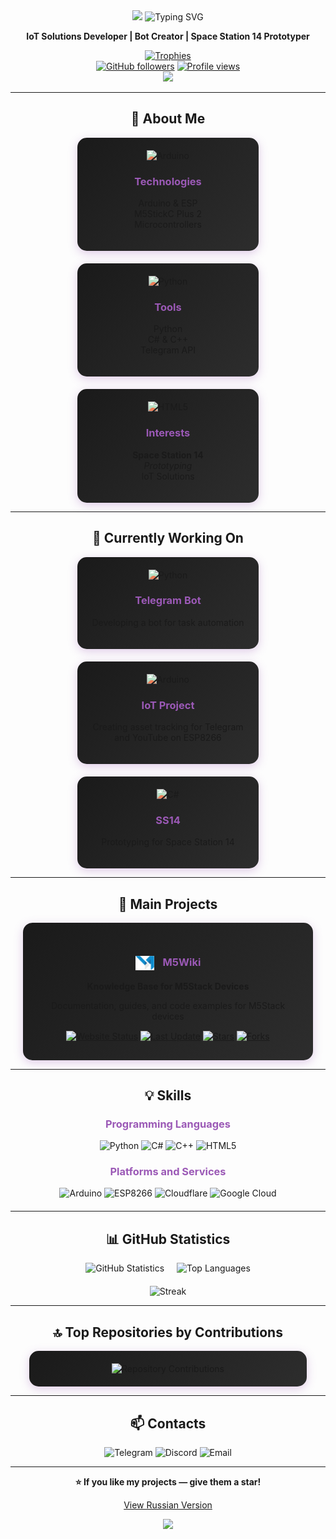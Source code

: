 <div align="center">
  
<!-- Animated banner with gradient -->
<img src="https://capsule-render.vercel.app/api?type=waving&color=0:9B59B6,50:8E44AD,100:3498DB&height=200&section=header&text=Fynex&fontSize=70&animation=twinkling&fontColor=fff&fontAlignY=35" />

<!-- Animated title with icons -->
<img src="https://readme-typing-svg.herokuapp.com?font=Fira+Code&size=35&pause=1000&color=9B59B6&center=true&vCenter=true&width=600&lines=Hi!+I'm+Fynex;IoT+Solutions+Developer;Bot+Creator;SS14+Prototyper" alt="Typing SVG" />

**IoT Solutions Developer | Bot Creator | Space Station 14 Prototyper**

<!-- Achievements (trophies) -->
<div>
  <a href="https://github.com/Fynex-x"><img src="https://github-profile-trophy.vercel.app/?username=Fynex-x&row=1&column=3&theme=darkhub&no-frame=true&margin-w=15" alt="Trophies" /></a>
</div>

<!-- Followers and views -->
<div>
  <a href="https://github.com/Fynex-x"><img src="https://img.shields.io/github/followers/Fynex-x?style=social&logo=github&label=Follow&color=9B59B6" alt="GitHub followers" /></a>
  <a href="https://github.com/Fynex-x"><img src="https://komarev.com/ghpvc/?username=Fynex-x&style=flat-square&logo=github&label=Profile%20views&color=9B59B6" alt="Profile views" /></a>
</div>

<!-- Animated divider -->
<img src="https://raw.githubusercontent.com/Trilokia/Trilokia/379277808c61ef204768a61bbc5d25bc7798ccf1/bottom_header.svg" />

</div>

---

<!-- About Me section with cards and animation -->
<div align="center">
  
## 🚀 About Me

<div style="display: flex; flex-wrap: wrap; justify-content: center; gap: 20px;">
  <!-- Card 1 -->
  <div style="background: linear-gradient(135deg, #1a1a1a, #2d2d2d); border-radius: 15px; padding: 20px; width: 250px; box-shadow: 0 4px 15px rgba(155,89,182,0.3); transition: transform 0.3s, box-shadow 0.3s;" onmouseover="this.style.transform='translateY(-10px)'; this.style.boxShadow='0 8px 25px rgba(155,89,182,0.5)'" onmouseout="this.style.transform='translateY(0)'; this.style.boxShadow='0 4px 15px rgba(155,89,182,0.3)'">
    <div style="text-align: center;">
      <img src="https://cdn.jsdelivr.net/gh/devicons/devicon/icons/arduino/arduino-original.svg" width="60" alt="Arduino" style="filter: hue-rotate(270deg);" />
      <h3 style="color: #9B59B6;">Technologies</h3>
      <p>Arduino & ESP<br>M5StickC Plus 2<br>Microcontrollers</p>
    </div>
  </div>
  
  <!-- Card 2 -->
  <div style="background: linear-gradient(135deg, #1a1a1a, #2d2d2d); border-radius: 15px; padding: 20px; width: 250px; box-shadow: 0 4px 15px rgba(155,89,182,0.3); transition: transform 0.3s, box-shadow 0.3s;" onmouseover="this.style.transform='translateY(-10px)'; this.style.boxShadow='0 8px 25px rgba(155,89,182,0.5)'" onmouseout="this.style.transform='translateY(0)'; this.style.boxShadow='0 4px 15px rgba(155,89,182,0.3)'">
    <div style="text-align: center;">
      <img src="https://cdn.jsdelivr.net/gh/devicons/devicon/icons/python/python-original.svg" width="60" alt="Python" style="filter: hue-rotate(270deg);" />
      <h3 style="color: #9B59B6;">Tools</h3>
      <p>Python<br>C# & C++<br>Telegram API</p>
    </div>
  </div>
  
  <!-- Card 3 -->
  <div style="background: linear-gradient(135deg, #1a1a1a, #2d2d2d); border-radius: 15px; padding: 20px; width: 250px; box-shadow: 0 4px 15px rgba(155,89,182,0.3); transition: transform 0.3s, box-shadow 0.3s;" onmouseover="this.style.transform='translateY(-10px)'; this.style.boxShadow='0 8px 25px rgba(155,89,182,0.5)'" onmouseout="this.style.transform='translateY(0)'; this.style.boxShadow='0 4px 15px rgba(155,89,182,0.3)'">
    <div style="text-align: center;">
      <img src="https://cdn.jsdelivr.net/gh/devicons/devicon/icons/html5/html5-original.svg" width="60" alt="HTML5" style="filter: hue-rotate(270deg);" />
      <h3 style="color: #9B59B6;">Interests</h3>
      <p><strong>Space Station 14</strong><br><em>Prototyping</em><br>IoT Solutions</p>
    </div>
  </div>
</div>

</div>

---

<!-- New section "Currently Working On" -->
<div align="center">

## 🔄 Currently Working On

<div style="display: flex; flex-wrap: wrap; justify-content: center; gap: 20px;">
  <!-- Card 1 -->
  <div style="background: linear-gradient(135deg, #1a1a1a, #2d2d2d); border-radius: 15px; padding: 20px; width: 250px; box-shadow: 0 4px 15px rgba(155,89,182,0.3); transition: transform 0.3s, box-shadow 0.3s;" onmouseover="this.style.transform='translateY(-10px)'; this.style.boxShadow='0 8px 25px rgba(155,89,182,0.5)'" onmouseout="this.style.transform='translateY(0)'; this.style.boxShadow='0 4px 15px rgba(155,89,182,0.3)'">
    <div style="text-align: center;">
      <img src="https://cdn.jsdelivr.net/gh/devicons/devicon/icons/python/python-original.svg" width="60" alt="Python" style="filter: hue-rotate(270deg);" />
      <h3 style="color: #9B59B6;">Telegram Bot</h3>
      <p>Developing a bot for task automation</p>
    </div>
  </div>
  
  <!-- Card 2 -->
  <div style="background: linear-gradient(135deg, #1a1a1a, #2d2d2d); border-radius: 15px; padding: 20px; width: 250px; box-shadow: 0 4px 15px rgba(155,89,182,0.3); transition: transform 0.3s, box-shadow 0.3s;" onmouseover="this.style.transform='translateY(-10px)'; this.style.boxShadow='0 8px 25px rgba(155,89,182,0.5)'" onmouseout="this.style.transform='translateY(0)'; this.style.boxShadow='0 4px 15px rgba(155,89,182,0.3)'">
    <div style="text-align: center;">
      <img src="https://cdn.jsdelivr.net/gh/devicons/devicon/icons/arduino/arduino-original.svg" width="60" alt="Arduino" style="filter: hue-rotate(270deg);" />
      <h3 style="color: #9B59B6;">IoT Project</h3>
      <p>Creating asset tracking for Telegram and YouTube on ESP8266</p>
    </div>
  </div>
  
  <!-- Card 3 -->
  <div style="background: linear-gradient(135deg, #1a1a1a, #2d2d2d); border-radius: 15px; padding: 20px; width: 250px; box-shadow: 0 4px 15px rgba(155,89,182,0.3); transition: transform 0.3s, box-shadow 0.3s;" onmouseover="this.style.transform='translateY(-10px)'; this.style.boxShadow='0 8px 25px rgba(155,89,182,0.5)'" onmouseout="this.style.transform='translateY(0)'; this.style.boxShadow='0 4px 15px rgba(155,89,182,0.3)'">
    <div style="text-align: center;">
      <img src="https://cdn.jsdelivr.net/gh/devicons/devicon/icons/csharp/csharp-original.svg" width="60" alt="C#" style="filter: hue-rotate(270deg);" />
      <h3 style="color: #9B59B6;">SS14</h3>
      <p>Prototyping for Space Station 14</p>
    </div>
  </div>
</div>

</div>

---

<!-- Projects with improved design -->
<div align="center">

## 🌟 Main Projects

<div style="background: linear-gradient(135deg, #1a1a1a, #2d2d2d); border-radius: 15px; padding: 30px; width: 80%; box-shadow: 0 4px 15px rgba(155,89,182,0.3); transition: transform 0.3s, box-shadow 0.3s;" onmouseover="this.style.transform='translateY(-5px)'; this.style.boxShadow='0 8px 25px rgba(155,89,182,0.5)'" onmouseout="this.style.transform='translateY(0)'; this.style.boxShadow='0 4px 15px rgba(155,89,182,0.3)'">
  <h3 style="color: #9B59B6;">
    <a href="https://www.m5wiki.tech/" style="text-decoration: none; color: inherit;">
      <img src="https://raw.githubusercontent.com/M5wiki/M5wikicode/main/image/m5wiki.png" width="30" alt="M5Wiki Logo" style="vertical-align: middle; margin-right: 10px;" />
      M5Wiki
    </a>
  </h3>
  <p><strong>Knowledge Base for M5Stack Devices</strong></p>
  <p>Documentation, guides, and code examples for M5Stack devices</p>
  <div style="margin-top: 15px;">
    <a href="https://www.m5wiki.tech/"><img src="https://img.shields.io/website?down_color=red&down_message=offline&style=for-the-badge&up_color=green&up_message=online&url=https%3A%2F%2Fwww.m5wiki.tech" alt="Website Status" /></a>
    <a href="https://github.com/M5wiki/M5Wikicode"><img src="https://img.shields.io/github/last-commit/M5wiki/M5Wikicode?style=for-the-badge" alt="Last Update" /></a>
    <a href="https://github.com/M5wiki/M5Wikicode"><img src="https://img.shields.io/github/stars/M5wiki/M5Wikicode?style=for-the-badge" alt="Stars" /></a>
    <a href="https://github.com/M5wiki/M5Wikicode"><img src="https://img.shields.io/github/forks/M5wiki/M5Wikicode?style=for-the-badge" alt="Forks" /></a>
  </div>
</div>

</div>

---

<!-- Skills with gradient badges and animation -->
<div align="center">

## 💡 Skills

<div style="margin: 20px 0;">
  <h3 style="color: #9B59B6;">Programming Languages</h3>
  <div>
    <img src="https://img.shields.io/badge/Python-3776AB?style=for-the-badge&logo=python&logoColor=white" alt="Python" />
    <img src="https://img.shields.io/badge/C%23-239120?style=for-the-badge&logo=c-sharp&logoColor=white" alt="C#" />
    <img src="https://img.shields.io/badge/C%2B%2B-00599C?style=for-the-badge&logo=c%2B%2B&logoColor=white" alt="C++" />
    <img src="https://img.shields.io/badge/HTML5-E34F26?style=for-the-badge&logo=html5&logoColor=white" alt="HTML5" />
  </div>
</div>

<div style="margin: 20px 0;">
  <h3 style="color: #9B59B6;">Platforms and Services</h3>
  <div>
    <img src="https://img.shields.io/badge/Arduino-00979D?style=for-the-badge&logo=Arduino&logoColor=white" alt="Arduino" />
    <img src="https://img.shields.io/badge/ESP8266-E7352C?style=for-the-badge&logo=ESP8266&logoColor=white" alt="ESP8266" />
    <img src="https://img.shields.io/badge/Cloudflare-F38020?style=for-the-badge&logo=Cloudflare&logoColor=white" alt="Cloudflare" />
    <img src="https://img.shields.io/badge/Google_Cloud-4285F4?style=for-the-badge&logo=google-cloud&logoColor=white" alt="Google Cloud" />
  </div>
</div>

</div>

---

<!-- GitHub Statistics with improved design -->
<div align="center">

## 📊 GitHub Statistics

<div style="display: flex; flex-wrap: wrap; justify-content: center; gap: 20px;">
  <div>
    <img src="https://github-readme-stats.vercel.app/api?username=Fynex-x&theme=dark&hide_border=false&include_all_commits=false&count_private=false" alt="GitHub Statistics" />
  </div>
  <div>
    <img src="https://github-readme-stats.vercel.app/api/top-langs/?username=Fynex-x&theme=dark&hide_border=false&include_all_commits=false&count_private=false&layout=compact" alt="Top Languages" />
  </div>
</div>

<div style="margin-top: 20px;">
  <img src="https://streak-stats.demolab.com/?user=Fynex-x&theme=dark&hide_border=false" alt="Streak" />
</div>

</div>

---

<!-- Repository contributions with improved design -->
<div align="center">

## 🔝 Top Repositories by Contributions

<div style="background: linear-gradient(135deg, #1a1a1a, #2d2d2d); border-radius: 15px; padding: 20px; width: 80%; box-shadow: 0 4px 15px rgba(155,89,182,0.3);">
  <img src="https://github-contributor-stats.vercel.app/api?username=Fynex-x&limit=5&theme=dark&combine_all_yearly_contributions=true" alt="Repository Contributions" />
</div>

</div>

---

<!-- Contacts with animated badges -->
<div align="center">

## 📫 Contacts

<div>
  <a href="https://t.me/kirillturi" style="text-decoration: none;">
    <img src="https://img.shields.io/badge/Telegram-2CA5E0?style=for-the-badge&logo=telegram&logoColor=white" alt="Telegram" style="transition: transform 0.3s, box-shadow 0.3s;" onmouseover="this.style.transform='translateY(-5px)'; this.style.boxShadow='0 8px 25px rgba(44, 162, 224, 0.5)'" onmouseout="this.style.transform='translateY(0)'; this.style.boxShadow='none'" />
  </a>
  <a href="https://discord.com/users/Fynex-xx" style="text-decoration: none;">
    <img src="https://img.shields.io/badge/Discord-7289DA?style=for-the-badge&logo=discord&logoColor=white" alt="Discord" style="transition: transform 0.3s, box-shadow 0.3s;" onmouseover="this.style.transform='translateY(-5px)'; this.style.boxShadow='0 8px 25px rgba(114, 137, 218, 0.5)'" onmouseout="this.style.transform='translateY(0)'; this.style.boxShadow='none'" />
  </a>
  <a href="mailto:funex.email@gmail.com" style="text-decoration: none;">
    <img src="https://img.shields.io/badge/Email-D14836?style=for-the-badge&logo=gmail&logoColor=white" alt="Email" style="transition: transform 0.3s, box-shadow 0.3s;" onmouseover="this.style.transform='translateY(-5px)'; this.style.boxShadow='0 8px 25px rgba(209, 72, 54, 0.5)'" onmouseout="this.style.transform='translateY(0)'; this.style.boxShadow='none'" />
  </a>
</div>

</div>

---

<!-- Footer with call to action -->
<div align="center">

**⭐ If you like my projects — give them a star!**

[View Russian Version](https://github.com/Fynex-x/Fynex-x/blob/main/README-ru.md)

<!-- Animated footer -->
<img src="https://capsule-render.vercel.app/api?type=waving&color=0:9B59B6,50:8E44AD,100:3498DB&height=100&section=footer" />

</div>
